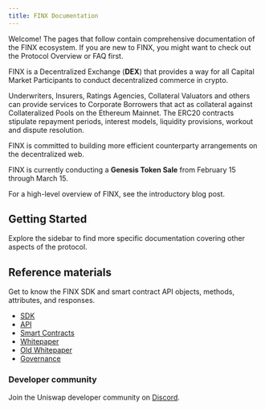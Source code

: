 ```yaml
---
title: FINX Documentation
---
```


Welcome! The pages that follow contain comprehensive documentation of the FINX ecosystem. 
If you are new to FINX, you might want to check out the <Link to="/docs/v2/protocol-overview">Protocol Overview</Link> or <Link to="/faq">FAQ</Link> first.

FINX is a Decentralized Exchange (<span><strong>DEX</strong></span>) that provides a way for all Capital Market Participants 
to conduct decentralized commerce in crypto.

Underwriters, Insurers, Ratings Agencies, Collateral Valuators and others can provide services to Corporate Borrowers that act as collateral against Collateralized Pools on the Ethereum Mainnet. The ERC20 contracts stipulate 
repayment periods, interest models, liquidity provisions, workout and dispute resolution.

FINX is committed to building more efficient counterparty arrangements on the decentralized web.

FINX is currently conducting a <InternalLink to="/blog/uni"><strong>Genesis Token Sale</strong></InternalLink> from February 15 through March 15.

For a high-level overview of FINX, see the <Link to='/blog/uniswap-v2'>introductory blog post</Link>.


## Getting Started

<Wizard />

Explore the sidebar to find more specific documentation covering other aspects of the protocol.

## Reference materials

Get to know the FINX SDK and smart contract API objects, methods, attributes, and responses.

- [SDK](/docs/v2/SDK)
- [API](/docs/v2/API)
- [Smart Contracts](/docs/v2/smart-contracts)
- [Whitepaper](/whitepaper)
- [Old Whitepaper](/whitepaper.pdf)
- [Governance](/docs/v2/governance/governance-reference)

### Developer community

Join the Uniswap developer community on [Discord](https://discord.gg/FCfyBSbCU5).
